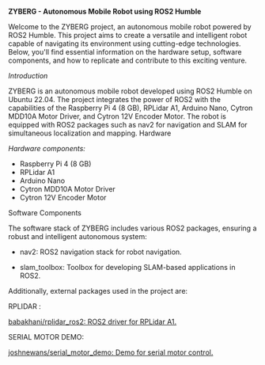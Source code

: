 **ZYBERG - Autonomous Mobile Robot using ROS2 Humble**

Welcome to the ZYBERG project, an autonomous mobile robot powered by ROS2 Humble. This project aims to create a versatile and intelligent robot capable of navigating its environment using cutting-edge technologies. Below, you'll find essential information on the hardware setup, software components, and how to replicate and contribute to this exciting venture.

_Introduction_

ZYBERG is an autonomous mobile robot developed using ROS2 Humble on Ubuntu 22.04. The project integrates the power of ROS2 with the capabilities of the Raspberry Pi 4 (8 GB), RPLidar A1, Arduino Nano, Cytron MDD10A Motor Driver, and Cytron 12V Encoder Motor. The robot is equipped with ROS2 packages such as nav2 for navigation and SLAM for simultaneous localization and mapping.
Hardware

_Hardware components:_

* Raspberry Pi 4 (8 GB)
* RPLidar A1
* Arduino Nano
* Cytron MDD10A Motor Driver
* Cytron 12V Encoder Motor

Software Components

The software stack of ZYBERG includes various ROS2 packages, ensuring a robust and intelligent autonomous system:

* nav2: ROS2 navigation stack for robot navigation.

* slam_toolbox: Toolbox for developing SLAM-based applications in ROS2.

Additionally, external packages used in the project are:

RPLIDAR :

[ babakhani/rplidar_ros2: ROS2 driver for RPLidar A1.](https://github.com/babakhani/rplidar_ros2.git)


SERIAL MOTOR DEMO:

[    joshnewans/serial_motor_demo: Demo for serial motor control.](https://github.com/joshnewans/serial_motor_demo.git)
